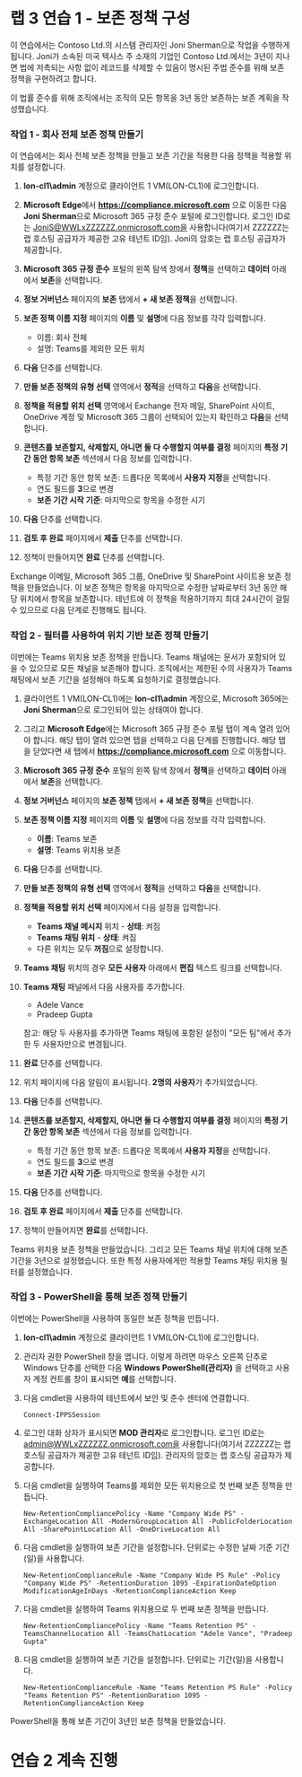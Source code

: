 # 랩 3 연습 1 - 보존 정책 구성

이 연습에서는 Contoso Ltd.의 시스템 관리자인 Joni Sherman으로 작업을 수행하게 됩니다. Joni가 소속된 미국 텍사스 주 소재의 기업인 Contoso Ltd.에서는 3년이 지나면 법에 저촉되는 사항 없이 레코드를 삭제할 수 있음이 명시된 주법 준수를 위해 보존 정책을 구현하려고 합니다. 

이 법률 준수를 위해 조직에서는 조직의 모든 항목을 3년 동안 보존하는 보존 계획을 작성했습니다.


### 작업 1 - 회사 전체 보존 정책 만들기

이 연습에서는 회사 전체 보존 정책을 만들고 보존 기간을 적용한 다음 정책을 적용할 위치를 설정합니다.

1. **lon-cl1\admin** 계정으로 클라이언트 1 VM(LON-CL1)에 로그인합니다.

2. **Microsoft Edge**에서 **https://compliance.microsoft.com** 으로 이동한 다음 **Joni Sherman**으로 Microsoft 365 규정 준수 포털에 로그인합니다. 로그인 ID로는 JoniS@WWLxZZZZZZ.onmicrosoft.com을 사용합니다(여기서 ZZZZZZ는 랩 호스팅 공급자가 제공한 고유 테넌트 ID임).  Joni의 암호는 랩 호스팅 공급자가 제공합니다.

3. **Microsoft 365 규정 준수** 포털의 왼쪽 탐색 창에서 **정책**을 선택하고 **데이터** 아래에서 **보존**을 선택합니다.

4. **정보 거버넌스** 페이지의 **보존** 탭에서 **+ 새 보존 정책**을 선택합니다.

5. **보존 정책 이름 지정** 페이지의 **이름** 및 **설명**에 다음 정보를 각각 입력합니다.

	- 이름: 회사 전체
	- 설명: Teams를 제외한 모든 위치

6. **다음** 단추를 선택합니다.  

7. **만들 보존 정책의 유형 선택** 영역에서 **정적**을 선택하고 **다음**을 선택합니다.

8. **정책을 적용할 위치 선택** 영역에서 Exchange 전자 메일, SharePoint 사이트, OneDrive 계정 및 Microsoft 365 그룹이 선택되어 있는지 확인하고 **다음**을 선택합니다.

9. **콘텐츠를 보존할지, 삭제할지, 아니면 둘 다 수행할지 여부를 결정** 페이지의 **특정 기간 동안 항목 보존** 섹션에서 다음 정보를 입력합니다.

	- 특정 기간 동안 항목 보존: 드롭다운 목록에서 **사용자 지정**을 선택합니다.
	- 연도 필드를 **3**으로 변경
	- **보존 기간 시작 기준**: 마지막으로 항목을 수정한 시기

10. **다음** 단추를 선택합니다.

11. **검토 후 완료** 페이지에서 **제출** 단추를 선택합니다.

12. 정책이 만들어지면 **완료** 단추를 선택합니다.

Exchange 이메일, Microsoft 365 그룹, OneDrive 및 SharePoint 사이트용 보존 정책을 만들었습니다. 이 보존 정책은 항목을 마지막으로 수정한 날짜로부터 3년 동안 해당 위치에서 항목을 보존합니다. 테넌트에 이 정책을 적용하기까지 최대 24시간이 걸릴 수 있으므로 다음 단계로 진행해도 됩니다.

### 작업 2 - 필터를 사용하여 위치 기반 보존 정책 만들기

이번에는 Teams 위치용 보존 정책을 만듭니다. Teams 채널에는 문서가 포함되어 있을 수 있으므로 모든 채널을 보존해야 합니다. 조직에서는 제한된 수의 사용자가 Teams 채팅에서 보존 기간을 설정해야 하도록 요청하기로 결정했습니다.

1. 클라이언트 1 VM(LON-CL1)에는 **lon-cl1\admin** 계정으로, Microsoft 365에는 **Joni Sherman**으로 로그인되어 있는 상태여야 합니다. 

2. 그리고 **Microsoft Edge**에는 Microsoft 365 규정 준수 포털 탭이 계속 열려 있어야 합니다. 해당 탭이 열려 있으면 탭을 선택하고 다음 단계를 진행합니다. 해당 탭을 닫았다면 새 탭에서 **https://compliance.microsoft.com** 으로 이동합니다.

3. **Microsoft 365 규정 준수** 포털의 왼쪽 탐색 창에서 **정책**을 선택하고 **데이터** 아래에서 **보존**을 선택합니다.

4. **정보 거버넌스** 페이지의 **보존 정책** 탭에서 **+ 새 보존 정책**을 선택합니다.

5. **보존 정책 이름 지정** 페이지의 **이름** 및 **설명**에 다음 정보를 각각 입력합니다.

	- **이름**: Teams 보존
	- **설명**: Teams 위치용 보존

6. **다음** 단추를 선택합니다.

7. **만들 보존 정책의 유형 선택** 영역에서 **정적**을 선택하고 **다음**을 선택합니다.

8. **정책을 적용할 위치 선택** 페이지에서 다음 설정을 입력합니다.

	- **Teams 채널 메시지** 위치 - **상태**: 켜짐 
	- **Teams 채팅 위치** - **상태**: 켜짐
	- 다른 위치는 모두 **꺼짐**으로 설정합니다.

9. **Teams 채팅** 위치의 경우 **모든 사용자** 아래에서 **편집** 텍스트 링크를 선택합니다.

10. **Teams 채팅** 패널에서 다음 사용자를 추가합니다. 
    - Adele Vance
    - Pradeep Gupta

    참고: 해당 두 사용자를 추가하면 Teams 채팅에 포함된 설정이 "모든 팀"에서 추가한 두 사용자만으로 변경됩니다.

11. **완료** 단추를 선택합니다.

12. 위치 페이지에 다음 알림이 표시됩니다. **2명의 사용자**가 추가되었습니다.

13. **다음** 단추를 선택합니다.

14. **콘텐츠를 보존할지, 삭제할지, 아니면 둘 다 수행할지 여부를 결정** 페이지의 **특정 기간 동안 항목 보존** 섹션에서 다음 정보를 입력합니다.

	- 특정 기간 동안 항목 보존: 드롭다운 목록에서 **사용자 지정**을 선택합니다.
	- 연도 필드를 **3**으로 변경
	- **보존 기간 시작 기준**: 마지막으로 항목을 수정한 시기


15. **다음** 단추를 선택합니다.

16. **검토 후 완료** 페이지에서 **제출** 단추를 선택합니다.

17. 정책이 만들어지면 **완료**를 선택합니다.

Teams 위치용 보존 정책을 만들었습니다. 그리고 모든 Teams 채널 위치에 대해 보존 기간을 3년으로 설정했습니다. 또한 특정 사용자에게만 적용할 Teams 채팅 위치용 필터를 설정했습니다.

### 작업 3 - PowerShell을 통해 보존 정책 만들기

이번에는 PowerShell을 사용하여 동일한 보존 정책을 만듭니다.

1. **lon-cl1\admin** 계정으로 클라이언트 1 VM(LON-CL1)에 로그인합니다.

2. 관리자 권한 PowerShell 창을 엽니다. 이렇게 하려면 마우스 오른쪽 단추로 Windows 단추를 선택한 다음 **Windows PowerShell(관리자)** 을 선택하고 사용자 계정 컨트롤 창이 표시되면 **예**를 선택합니다.

3. 다음 cmdlet을 사용하여 테넌트에서 보안 및 준수 센터에 연결합니다.

    `Connect-IPPSSession`

4. 로그인 대화 상자가 표시되면 **MOD 관리자**로 로그인합니다. 로그인 ID로는 admin@WWLxZZZZZZ.onmicrosoft.com을 사용합니다(여기서 ZZZZZZ는 랩 호스팅 공급자가 제공한 고유 테넌트 ID임).  관리자의 암호는 랩 호스팅 공급자가 제공합니다.

5. 다음 cmdlet을 실행하여 Teams를 제외한 모든 위치용으로 첫 번째 보존 정책을 만듭니다.

    `New-RetentionCompliancePolicy -Name "Company Wide PS" -ExchangeLocation All -ModernGroupLocation All -PublicFolderLocation All -SharePointLocation All -OneDriveLocation All`

6. 다음 cmdlet을 실행하여 보존 기간을 설정합니다. 단위로는 수정한 날짜 기준 기간(일)을 사용합니다.
	
    `New-RetentionComplianceRule -Name "Company Wide PS Rule" -Policy "Company Wide PS" -RetentionDuration 1095 -ExpirationDateOption ModificationAgeInDays -RetentionComplianceAction Keep`

7. 다음 cmdlet을 실행하여 Teams 위치용으로 두 번째 보존 정책을 만듭니다.

    `New-RetentionCompliancePolicy -Name "Teams Retention PS" -TeamsChannelLocation All -TeamsChatLocation "Adele Vance", "Pradeep Gupta"`

8. 다음 cmdlet을 실행하여 보존 기간을 설정합니다. 단위로는 기간(일)을 사용합니다.

    `New-RetentionComplianceRule -Name "Teams Retention PS Rule" -Policy "Teams Retention PS" -RetentionDuration 1095 -RetentionComplianceAction Keep`

PowerShell을 통해 보존 기간이 3년인 보존 정책을 만들었습니다.

# 연습 2 계속 진행
